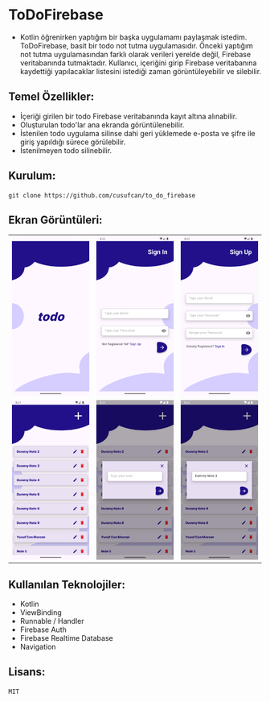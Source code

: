 # ToDoFirebase

+ Kotlin öğrenirken yaptığım bir başka uygulamamı paylaşmak istedim. ToDoFirebase, basit bir todo not tutma uygulamasıdır. Önceki yaptığım not tutma uygulamasından farklı olarak verileri yerelde değil, Firebase veritabanında tutmaktadır. Kullanıcı, içeriğini girip Firebase veritabanına kaydettiği yapılacaklar listesini istediği zaman görüntüleyebilir ve silebilir.

## Temel Özellikler:

+ İçeriği girilen bir todo Firebase veritabanında kayıt altına alınabilir.
+ Oluşturulan todo'lar ana ekranda görüntülenebilir.
+ İstenilen todo uygulama silinse dahi geri yüklemede e-posta ve şifre ile giriş yapıldığı sürece görülebilir.
+ İstenilmeyen todo silinebilir.

## Kurulum:

    git clone https://github.com/cusufcan/to_do_firebase

## Ekran Görüntüleri:

<table>
    <tr>
        <td><img src="app/src/main/res/drawable/ss1.png" alt="1"></td>
        <td><img src="app/src/main/res/drawable/ss2.png" alt="2"></td>
        <td><img src="app/src/main/res/drawable/ss3.png" alt="3"></td>
    </tr>
    <tr>
        <td><img src="app/src/main/res/drawable/ss4.png" alt="4"></td>
        <td><img src="app/src/main/res/drawable/ss5.png" alt="5"></td>
        <td><img src="app/src/main/res/drawable/ss6.png" alt="6"></td>
    </tr>
</table>

## Kullanılan Teknolojiler:

+ Kotlin
+ ViewBinding
+ Runnable / Handler
+ Firebase Auth
+ Firebase Realtime Database
+ Navigation

## Lisans:

    MIT

